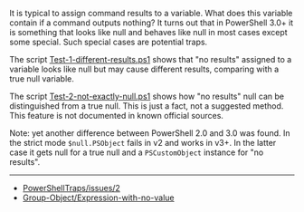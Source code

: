 
It is typical to assign command results to a variable. What does this variable
contain if a command outputs nothing? It turns out that in PowerShell 3.0+ it
is something that looks like null and behaves like null in most cases except
some special. Such special cases are potential traps.

The script [Test-1-different-results.ps1](Test-1-different-results.ps1) shows that "no results" assigned to a
variable looks like null but may cause different results, comparing with a true
null variable.

The script [Test-2-not-exactly-null.ps1](Test-2-not-exactly-null.ps1) shows how "no results" null can be
distinguished from a true null. This is just a fact, not a suggested method.
This feature is not documented in known official sources.

Note: yet another difference between PowerShell 2.0 and 3.0 was found. In the
strict mode `$null.PSObject` fails in v2 and works in v3+. In the latter case
it gets null for a true null and a `PSCustomObject` instance for "no results".

---

- [PowerShellTraps/issues/2](https://github.com/nightroman/PowerShellTraps/issues/2)
- [Group-Object/Expression-with-no-value](../../Cmdlets/Group-Object/Expression-with-no-value)
